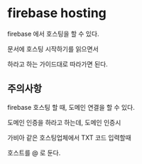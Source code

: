 # firebase hosting

firebase 에서 호스팅을 할 수 있다.

문서에 호스팅 시작하기를 읽으면서

하라고 하는 가이드대로 따라가면 된다.

## 주의사항

firebase 호스팅 할 때, 도메인 연결을 할 수 있다.

도메인 인증을 하라고 하는데, 도메인 인증시

가비아 같은 호스팅업체에서 TXT 코드 입력할때 

호스트를 @ 로 둔다.

